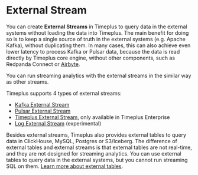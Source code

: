 # External Stream

You can create **External Streams** in Timeplus to query data in the external systems without loading the data into Timeplus. The main benefit for doing so is to keep a single source of truth in the external systems (e.g. Apache Kafka), without duplicating them. In many cases, this can also achieve even lower latency to process Kafka or Pulsar data, because the data is read directly by Timeplus core engine, without other components, such as Redpanda Connect or [Airbyte](https://airbyte.com/connectors/timeplus).

You can run streaming analytics with the external streams in the similar way as other streams.

Timeplus supports 4 types of external streams:
* [Kafka External Stream](/kafka-source)
* [Pulsar External Stream](/pulsar-external-stream)
* [Timeplus External Stream](/timeplus-external-stream), only available in Timeplus Enterprise
* [Log External Stream](/log-stream) (experimental)

Besides external streams, Timeplus also provides external tables to query data in ClickHouse, MySQL, Postgres or S3/Iceberg. The difference of external tables and external streams is that external tables are not real-time, and they are not designed for streaming analytics. You can use external tables to query data in the external systems, but you cannot run streaming SQL on them. [Learn more about external tables](/proton-clickhouse-external-table).
